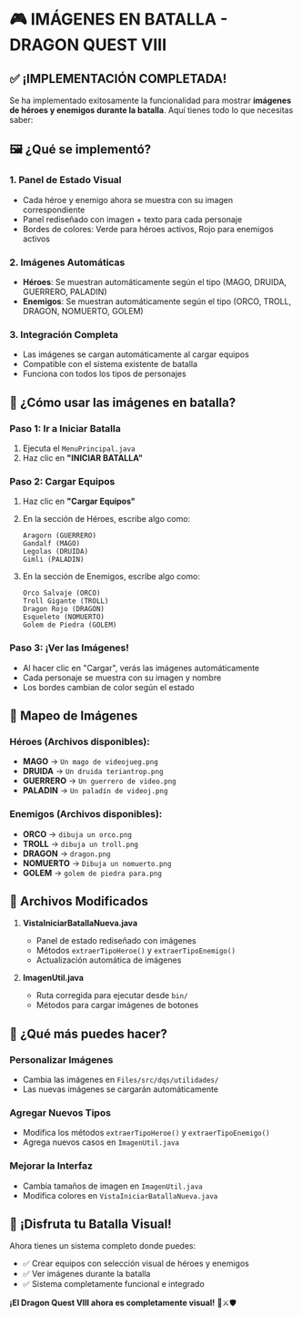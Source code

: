 # 🎮 IMÁGENES EN BATALLA - DRAGON QUEST VIII

## ✅ ¡IMPLEMENTACIÓN COMPLETADA!

Se ha implementado exitosamente la funcionalidad para mostrar **imágenes de héroes y enemigos durante la batalla**. Aquí tienes todo lo que necesitas saber:

## 🖼️ ¿Qué se implementó?

### 1. **Panel de Estado Visual**
- Cada héroe y enemigo ahora se muestra con su imagen correspondiente
- Panel rediseñado con imagen + texto para cada personaje
- Bordes de colores: Verde para héroes activos, Rojo para enemigos activos

### 2. **Imágenes Automáticas**
- **Héroes**: Se muestran automáticamente según el tipo (MAGO, DRUIDA, GUERRERO, PALADIN)
- **Enemigos**: Se muestran automáticamente según el tipo (ORCO, TROLL, DRAGON, NOMUERTO, GOLEM)

### 3. **Integración Completa**
- Las imágenes se cargan automáticamente al cargar equipos
- Compatible con el sistema existente de batalla
- Funciona con todos los tipos de personajes

## 🎯 ¿Cómo usar las imágenes en batalla?

### **Paso 1: Ir a Iniciar Batalla**
1. Ejecuta el `MenuPrincipal.java`
2. Haz clic en **"INICIAR BATALLA"**

### **Paso 2: Cargar Equipos**
1. Haz clic en **"Cargar Equipos"**
2. En la sección de Héroes, escribe algo como:
   ```
   Aragorn (GUERRERO)
   Gandalf (MAGO)
   Legolas (DRUIDA)
   Gimli (PALADIN)
   ```

3. En la sección de Enemigos, escribe algo como:
   ```
   Orco Salvaje (ORCO)
   Troll Gigante (TROLL)
   Dragon Rojo (DRAGON)
   Esqueleto (NOMUERTO)
   Golem de Piedra (GOLEM)
   ```

### **Paso 3: ¡Ver las Imágenes!**
- Al hacer clic en "Cargar", verás las imágenes automáticamente
- Cada personaje se muestra con su imagen y nombre
- Los bordes cambian de color según el estado

## 🎨 Mapeo de Imágenes

### **Héroes** (Archivos disponibles):
- **MAGO** → `Un mago de videojueg.png`
- **DRUIDA** → `Un druida teriantrop.png`
- **GUERRERO** → `Un guerrero de video.png`
- **PALADIN** → `Un paladín de videoj.png`

### **Enemigos** (Archivos disponibles):
- **ORCO** → `dibuja un orco.png`
- **TROLL** → `dibuja un troll.png`
- **DRAGON** → `dragon.png`
- **NOMUERTO** → `Dibuja un nomuerto.png`
- **GOLEM** → `golem de piedra para.png`

## 🔧 Archivos Modificados

1. **VistaIniciarBatallaNueva.java**
   - Panel de estado rediseñado con imágenes
   - Métodos `extraerTipoHeroe()` y `extraerTipoEnemigo()`
   - Actualización automática de imágenes

2. **ImagenUtil.java**
   - Ruta corregida para ejecutar desde `bin/`
   - Métodos para cargar imágenes de botones

## 🚀 ¿Qué más puedes hacer?

### **Personalizar Imágenes**
- Cambia las imágenes en `Files/src/dqs/utilidades/`
- Las nuevas imágenes se cargarán automáticamente

### **Agregar Nuevos Tipos**
- Modifica los métodos `extraerTipoHeroe()` y `extraerTipoEnemigo()`
- Agrega nuevos casos en `ImagenUtil.java`

### **Mejorar la Interfaz**
- Cambia tamaños de imagen en `ImagenUtil.java`
- Modifica colores en `VistaIniciarBatallaNueva.java`

## 🎉 ¡Disfruta tu Batalla Visual!

Ahora tienes un sistema completo donde puedes:
- ✅ Crear equipos con selección visual de héroes y enemigos
- ✅ Ver imágenes durante la batalla
- ✅ Sistema completamente funcional e integrado

**¡El Dragon Quest VIII ahora es completamente visual!** 🐉⚔️🛡️